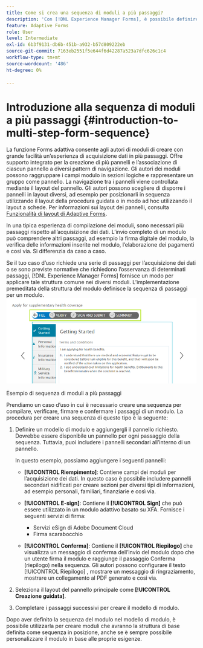 ```yaml
---
title: Come si crea una sequenza di moduli a più passaggi?
description: 'Con [!DNL Experience Manager Forms], è possibile definire una sequenza di pannelli per consentire agli utenti di spostarsi e compilare un modulo adattivo. Approfondisci la profondità adottando un approccio basato su casi d’uso come esempio per creare una sequenza di moduli a più passaggi. '
feature: Adaptive Forms
role: User
level: Intermediate
exl-id: 6b3f9131-db6b-451b-a932-b57d809222eb
source-git-commit: 7163eb2551f5e644f6d42287a523a7dfc626c1c4
workflow-type: tm+mt
source-wordcount: '486'
ht-degree: 0%

---
```


# Introduzione alla sequenza di moduli a più passaggi {#introduction-to-multi-step-form-sequence}

La funzione Forms adattiva consente agli autori di moduli di creare con grande facilità un’esperienza di acquisizione dati in più passaggi. Offre supporto integrato per la creazione di più pannelli e l’associazione di ciascun pannello a diversi pattern di navigazione. Gli autori dei moduli possono raggruppare i campi modulo in sezioni logiche e rappresentare un gruppo come pannello. La navigazione tra i pannelli viene controllata mediante il layout del pannello. Gli autori possono scegliere di disporre i pannelli in layout diversi, ad esempio per posizionarli in sequenza utilizzando il layout della procedura guidata o in modo ad hoc utilizzando il layout a schede. Per informazioni sui layout dei pannelli, consulta [Funzionalità di layout di Adaptive Forms](layout-capabilities-adaptive-forms.md).

In una tipica esperienza di compilazione dei moduli, sono necessari più passaggi rispetto all’acquisizione dei dati. L’invio completo di un modulo può comprendere altri passaggi, ad esempio la firma digitale del modulo, la verifica delle informazioni inserite nel modulo, l’elaborazione dei pagamenti e così via. Si differenzia da caso a caso.

Se il tuo caso d’uso richiede una serie di passaggi per l’acquisizione dei dati o se sono previste normative che richiedono l’osservanza di determinati passaggi, [!DNL Experience Manager Forms] fornisce un modo per applicare tale struttura comune nei diversi moduli. L’implementazione premeditata della struttura del modulo definisce la sequenza di passaggi per un modulo. ![Esempio di sequenza di moduli a più passaggi](assets/formpipeline.png)

Esempio di sequenza di moduli a più passaggi

Prendiamo un caso d’uso in cui è necessario creare una sequenza per compilare, verificare, firmare e confermare i passaggi di un modulo. La procedura per creare una sequenza di questo tipo è la seguente:

1. Definire un modello di modulo e aggiungergli il pannello richiesto. Dovrebbe essere disponibile un pannello per ogni passaggio della sequenza. Tuttavia, puoi includere i pannelli secondari all’interno di un pannello.

   In questo esempio, possiamo aggiungere i seguenti pannelli:

   * **[!UICONTROL Riempimento]**: Contiene campi dei moduli per l’acquisizione dei dati. In questo caso è possibile includere pannelli secondari nidificati per creare sezioni per diversi tipi di informazioni, ad esempio personali, familiari, finanziarie e così via.

   <!--* **[!UICONTROL Verify]**: It contains the **[!UICONTROL Verify]** component that can be used in an XFA-based Adaptive Form. It displays the information captured in the Fill panel in read-only mode for verification.-->


   * **[!UICONTROL E-sign]**: Contiene il **[!UICONTROL Sign]** che può essere utilizzato in un modulo adattivo basato su XFA. Fornisce i seguenti servizi di firma:

      * Servizi eSign di Adobe Document Cloud
      * Firma scarabocchio
   * **[!UICONTROL Conferma]**: Contiene il **[!UICONTROL Riepilogo]** che visualizza un messaggio di conferma dell’invio del modulo dopo che un utente firma il modulo e raggiunge il passaggio Conferma (riepilogo) nella sequenza. Gli autori possono configurare il testo [!UICONTROL Riepilogo] , mostrare un messaggio di ringraziamento, mostrare un collegamento al PDF generato e così via.



1. Seleziona il layout del pannello principale come **[!UICONTROL Creazione guidata]**.
1. Completare i passaggi successivi per creare il modello di modulo. <!-- For more information, see [Creating a custom Adaptive Form template](custom-adaptive-forms-templates.md). -->

Dopo aver definito la sequenza del modulo nel modello di modulo, è possibile utilizzarla per creare moduli che avranno la struttura di base definita come sequenza in posizione, anche se è sempre possibile personalizzare il modulo in base alle proprie esigenze.
